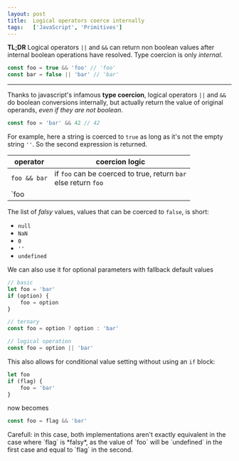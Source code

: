 ```yaml
---
layout: post
title:  Logical operators coerce internally
tags:   ['JavaScript', 'Primitives']
---
```


**TL;DR** Logical operators `||` and `&&` can return non boolean values after internal boolean operations have resolved. Type coercion is only *internal*.
``` javascript
const foo = true && 'foo' // 'foo'
const bar = false || 'bar' // 'bar'
```

<hr>

Thanks to javascript's infamous **type coercion**, logical operators `||` and `&&` do boolean conversions internally, but actually return the value of original operands, *even if they are not boolean*.

```javascript
const foo = 'bar' && 42 // 42
```
For example, here a string is coerced to `true` as long as it's not the empty string `''`. So the second expression is returned.

| operator | coercion logic |
| --- | --- |
| `foo && bar` | if `foo` can be coerced to true, return `bar`<br>else return `foo` |
| `foo || bar` | if `foo` can be coerced to true, return `foo`<br>else return `bar` |

The list of *falsy* values, values that can be coerced to `false`, is short:
- `null`
- `NaN`
- `0`
- `''`
- `undefined`

We can also use it for optional parameters with fallback default values
```javascript
// basic
let foo = 'bar'
if (option) {
    foo = option
}

// ternary
const foo = option ? option : 'bar'

// logical operation
const foo = option || 'bar'
```

This also allows for conditional value setting without using an `if` block:
```javascript
let foo
if (flag) {
    foo = 'bar'
}
```
now becomes
```javascript
const foo = flag && 'bar'
```
<p class="message">Carefull: in this case, both implementations aren't exactly equivalent in the case where `flag` is *falsy*, as the value of `foo` will be `undefined` in the first case and equal to `flag` in the second.</p>